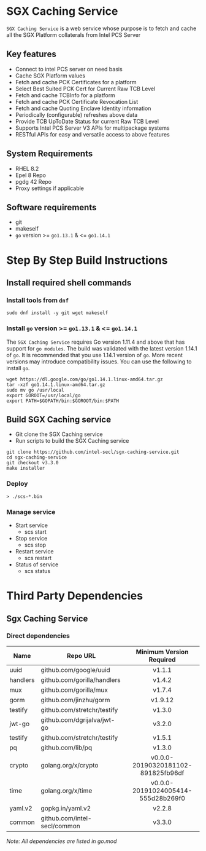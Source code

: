 # SGX Caching Service

`SGX Caching Service` is a web service whose purpose is to fetch and cache all the SGX Platform collaterals from Intel PCS Server

## Key features
- Connect to intel PCS server on need basis
- Cache SGX Platform values 
- Fetch and cache PCK Certificates for a platform
- Select Best Suited PCK Cert for Current Raw TCB Level
- Fetch and cache TCBInfo for a platform
- Fetch and cache PCK Certificate Revocation List
- Fetch and cache Quoting Enclave Identity information
- Periodically (configurable) refreshes above data
- Provide TCB UpToDate Status for current Raw TCB Level
- Supports Intel PCS Server V3 APIs for multipackage systems
- RESTful APIs for easy and versatile access to above features

## System Requirements
- RHEL 8.2
- Epel 8 Repo
- pgdg 42 Repo
- Proxy settings if applicable

## Software requirements
- git
- makeself
- `go` version >= `go1.13.1` & <= `go1.14.1`

# Step By Step Build Instructions

## Install required shell commands

### Install tools from `dnf`
```shell
sudo dnf install -y git wget makeself
```

### Install `go` version >= `go1.13.1` & <= `go1.14.1`
The `SGX Caching Service` requires Go version 1.11.4 and above that has support for `go modules`. The build was validated with the latest version 1.14.1 of `go`. It is recommended that you use 1.14.1 version of `go`. More recent versions may introduce compatibility issues. You can use the following to install `go`.
```shell
wget https://dl.google.com/go/go1.14.1.linux-amd64.tar.gz
tar -xzf go1.14.1.linux-amd64.tar.gz
sudo mv go /usr/local
export GOROOT=/usr/local/go
export PATH=$GOPATH/bin:$GOROOT/bin:$PATH
```

## Build SGX Caching service

- Git clone the SGX Caching service
- Run scripts to build the SGX Caching service

```shell
git clone https://github.com/intel-secl/sgx-caching-service.git
cd sgx-caching-service
git checkout v3.3.0
make installer
```

### Deploy
```console
> ./scs-*.bin
```

### Manage service
* Start service
    * scs start
* Stop service
    * scs stop
* Restart service
    * scs restart
* Status of service
    * scs status

# Third Party Dependencies

## Sgx Caching Service

### Direct dependencies

| Name        | Repo URL                    | Minimum Version Required           |
| ----------- | --------------------------- | :--------------------------------: |
| uuid        | github.com/google/uuid      | v1.1.1                             |
| handlers    | github.com/gorilla/handlers | v1.4.2                             |
| mux         | github.com/gorilla/mux      | v1.7.4                             |
| gorm        | github.com/jinzhu/gorm      | v1.9.12                            |
| testify     | github.com/stretchr/testify | v1.3.0                             |
| jwt-go      | github.com/dgrijalva/jwt-go | v3.2.0                             |
| testify     | github.com/stretchr/testify | v1.5.1                             |
| pq          | github.com/lib/pq           | v1.3.0                             |
| crypto      | golang.org/x/crypto         | v0.0.0-20190320181102-891825fb96df |
| time        | golang.org/x/time           | v0.0.0-20191024005414-555d28b269f0 |
| yaml.v2     | gopkg.in/yaml.v2            | v2.2.8                             |
| common      | github.com/intel-secl/common| v3.3.0                             |

*Note: All dependencies are listed in go.mod*
